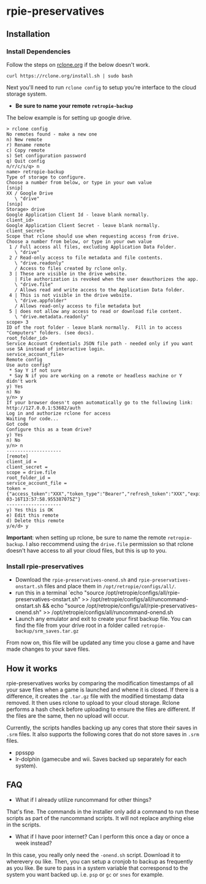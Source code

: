# rpie-preservatives

## Installation

### Install Dependencies

Follow the steps on [rclone.org](https://rclone.org/downloads/) if the below doesn't work.

`curl https://rclone.org/install.sh | sudo bash`

Next you'll need to run `rclone config` to setup you're interface to the cloud storage system.

- **Be sure to name your remote `retropie-backup`**

The below example is for setting up google drive.

```
> rclone config
No remotes found - make a new one
n) New remote
r) Rename remote
c) Copy remote
s) Set configuration password
q) Quit config
n/r/c/s/q> n
name> retropie-backup
Type of storage to configure.
Choose a number from below, or type in your own value
[snip]
XX / Google Drive
   \ "drive"
[snip]
Storage> drive
Google Application Client Id - leave blank normally.
client_id>
Google Application Client Secret - leave blank normally.
client_secret>
Scope that rclone should use when requesting access from drive.
Choose a number from below, or type in your own value
 1 / Full access all files, excluding Application Data Folder.
   \ "drive"
 2 / Read-only access to file metadata and file contents.
   \ "drive.readonly"
   / Access to files created by rclone only.
 3 | These are visible in the drive website.
   | File authorization is revoked when the user deauthorizes the app.
   \ "drive.file"
   / Allows read and write access to the Application Data folder.
 4 | This is not visible in the drive website.
   \ "drive.appfolder"
   / Allows read-only access to file metadata but
 5 | does not allow any access to read or download file content.
   \ "drive.metadata.readonly"
scope> 3
ID of the root folder - leave blank normally.  Fill in to access "Computers" folders. (see docs).
root_folder_id>
Service Account Credentials JSON file path - needed only if you want use SA instead of interactive login.
service_account_file>
Remote config
Use auto config?
 * Say Y if not sure
 * Say N if you are working on a remote or headless machine or Y didn't work
y) Yes
n) No
y/n> y
If your browser doesn't open automatically go to the following link: http://127.0.0.1:53682/auth
Log in and authorize rclone for access
Waiting for code...
Got code
Configure this as a team drive?
y) Yes
n) No
y/n> n
--------------------
[remote]
client_id =
client_secret =
scope = drive.file
root_folder_id =
service_account_file =
token = {"access_token":"XXX","token_type":"Bearer","refresh_token":"XXX","expiry":"2014-03-16T13:57:58.955387075Z"}
--------------------
y) Yes this is OK
e) Edit this remote
d) Delete this remote
y/e/d> y
```

**Important**: when setting up rclone, be sure to name the remote `retropie-backup`. I also reccommend using the `drive.file` permission so that rclone doesn't have access to all your cloud files, but this is up to you.

### Install rpie-preservatives

- Download the `rpie-preservatives-onend.sh` and `rpie-preservatives-onstart.sh` files and place them in `/opt/retropie/configs/all/`.
- run this in a terminal `echo "source /opt/retropie/configs/all/rpie-preservatives-onstart.sh" >> /opt/retropie/configs/all/runcommand-onstart.sh && echo "source /opt/retropie/configs/all/rpie-preservatives-onend.sh" >> /opt/retropie/configs/all/runcommand-onend.sh
- Launch any emulator and exit to create your first backup file. You can find the file from your drive root in a folder called `retropie-backup/srm_saves.tar.gz`

From now on, this file will be updated any time you close a game and have made changes to your save files.

## How it works

rpie-preservatives works by comparing the modification timestamps of all your save files when a game is launched and whene it is closed. If there is a difference, it creates the `.tar.gz` file with the modified timestamp data removed. It then uses rclone to upload to your cloud storage. Rclone performs a hash check before uploading to ensure the files are different. If the files are the same, then no upload will occur.

Currently, the scripts handles backing up any cores that store their saves in `.srm` files. It also supports the following cores that do not store saves in `.srm` files.

- ppsspp
- lr-dolphin (gamecube and wii. Saves backed up separately for each system).

## FAQ

- What if I already utilize runcommand for other things?

That's fine. The commands in the installer only add a command to run these scripts as part of the runcommand scripts. It will not replace anything else in the scripts.

- What if I have poor internet? Can I perform this once a day or once a week instead?

In this case, you really only need the `-onend.sh` script. Download it to wherevery ou like. Then, you can setup a cronjob to backup as frequently as you like. Be sure to pass in a system variable that corresponsd to the system you want backed up.
i.e. `psp` or `gc` or `snes` for example.
